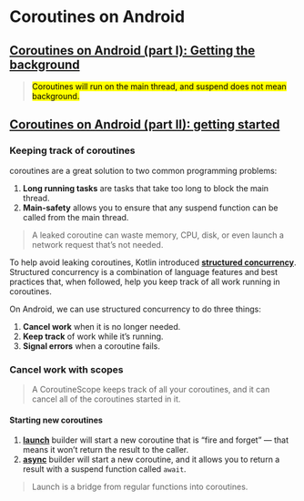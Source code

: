 # Coroutines on Android
## [Coroutines on Android (part I): Getting the background](https://medium.com/androiddevelopers/coroutines-on-android-part-i-getting-the-background-3e0e54d20bb)
> <mark>Coroutines will run on the main thread, and suspend does not mean background.</mark>

## [Coroutines on Android (part II): getting started](https://medium.com/androiddevelopers/coroutines-on-android-part-ii-getting-started-3bff117176dd)
### Keeping track of coroutines
coroutines are a great solution to two common programming problems:
1. **Long running tasks** are tasks that take too long to block the main thread.
2. **Main-safety** allows you to ensure that any suspend function can be called from the main thread.

> A leaked coroutine can waste memory, CPU, disk, or even launch a network request that’s not needed.

To help avoid leaking coroutines, Kotlin introduced [**structured concurrency**](https://kotlinlang.org/docs/coroutines-basics.html#structured-concurrency). Structured concurrency is a combination of language features and best practices that, when followed, help you keep track of all work running in coroutines.

On Android, we can use structured concurrency to do three things:
1. **Cancel work** when it is no longer needed.
2. **Keep track** of work while it’s running.
3. **Signal errors** when a coroutine fails.

### Cancel work with scopes
> A CoroutineScope keeps track of all your coroutines, and it can cancel all of the coroutines started in it.

#### Starting new coroutines
1. [**launch**](https://kotlin.github.io/kotlinx.coroutines/kotlinx-coroutines-core/kotlinx.coroutines/launch.html) builder will start a new coroutine that is “fire and forget” — that means it won’t return the result to the caller.
2. [**async**](https://kotlin.github.io/kotlinx.coroutines/kotlinx-coroutines-core/kotlinx.coroutines/async.html) builder will start a new coroutine, and it allows you to return a result with a suspend function called `await`.

> Launch is a bridge from regular functions into coroutines.
